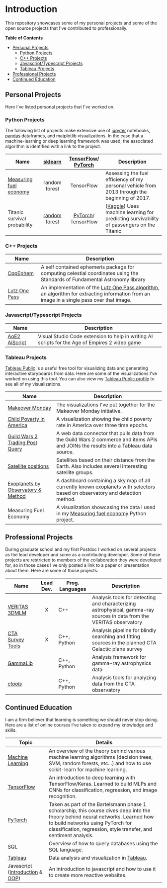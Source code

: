 # Introduction
This repository showcases some of my personal projects and some of the open source projects that I've contributed to professionally.

**Table of Contents**
  - [Personal Projects](#personal-projects)
    - [Python Projects](#python-projects)
    - [C++ Projects](#c-projects)
    - [Javascript/Typescript Projects](#javascripttypescript-projects)
    - [Tableau Projects](#tableau-projects)
  - [Professional Projects](#professional-projects)
  - [Continued Education](#continued-education)

## Personal Projects
Here I've listed personal projects that I've worked on.

### Python Projects
The following list of projects make extensive use of [jupyter](https://jupyter.org/) notebooks, [pandas](https://pandas.pydata.org/) dataframes, and matplotlib visualizations. In the case that a machine-learning or deep learning framework was used, the associated algorithm is identified with a link to the project.

| Name                   | [sklearn](https://scikit-learn.org/stable/index.html) | [TensorFlow](https://www.tensorflow.org/)/ [PyTorch](https://pytorch.org/) | Description |
|---|:--:|:--:|---|
| [Measuring fuel economy](https://github.com/Jvinniec/fuel_economy) | random forest | TensorFlow | Assessing the fuel efficiency of my personal vehicle from 2013 through the beginning of 2017. |
| Titanic survival probability | [random forest](https://www.kaggle.com/jcardenzana/titanic-scikit-learn-random-forest) | [PyTorch](https://www.kaggle.com/jcardenzana/titanic-pytorch)/ [TensorFlow](https://www.kaggle.com/jcardenzana/titanic-tensorflow/notebook) | ([Kaggle](https://www.kaggle.com/)) Uses machine learning for predicting survivability of passengers on the Titanic | 

### C++ Projects

| Name                   | Description
|------------------------|-------------
| [CppEphem](https://github.com/Jvinniec/CppEphem) | A self contained ephemeris package for computing celestial coordinates using the Standards of Fundamental Astronomy library
| [Lutz One Pass](https://github.com/Jvinniec/lutz_one_pass) | An implementation of the [Lutz One Pass algorithm](https://doi.org/10.1093/comjnl/23.3.262), an algorithm for extracting information from an image in a single pass over that image.

### Javascript/Typescript Projects

| Name                   | Description
|------------------------|-------------
| [AoE2 AiScript](https://github.com/Jvinniec/aoe2-aiscript) | Visual Studio Code extension to help in writing AI scripts for the Age of Empires 2 video game

### Tableau Projects

[Tableau Public](https://public.tableau.com/en-us/s/) is a useful free tool for visualizing data and generating interactive storyboards from data. Here are some of the visualizations I've worked on using this tool. You can also view my [Tableau Public profile](https://public.tableau.com/profile/jvcardenzana#!/) to see all of my visualizations.

| Name                   | Description
|------------------------|-------------
| [Makeover Monday](https://github.com/Jvinniec/tableau_projects/tree/master/MakeoverMonday/) | The visualizations I've put together for the Makeover Monday initiative.
| [Child Poverty in America](https://github.com/Jvinniec/tableau_projects/tree/master/child_poverty_rate/) | A visualization showing the child poverty rate in America over three time epochs.
| [Guild Wars 2 Trading Post Query](https://github.com/Jvinniec/tableau_projects/tree/master/guildwars2_buy_sell) | A web data connector that pulls data from the Guild Wars 2 commerce and items APIs and JOINs the results into a Tableau data source.
| [Satellite positions](https://github.com/Jvinniec/tableau_projects/tree/master/active_satellites/) | Satellites based on their distance from the Earth. Also includes several interesting satellite groups.
| [Exoplanets by Observatory & Method](https://github.com/Jvinniec/tableau_projects/tree/master/exoplanets) | A dashboard containing a sky map of all currently known exoplanets with selectors based on observatory and detection method.
| Measuring Fuel Economy | A visualization showcasing the data I used in my [Measuring fuel economy](https://github.com/Jvinniec/fuel_economy) Python project.

## Professional Projects
During graduate school and my first Postdoc I worked on several projects as the lead developer and some as a contributing developer. Some of these projects are restricted to members of the collaboration they were developed for, so in those cases I've only posted a link to a paper or presentation about them. Here are some of those projects:

| Name                   | Lead Dev. | Prog. Languages | Description
|------------------------|:---------:|-----------------|-------------
| [VERITAS 3DMLM](https://pos.sissa.it/236/1031/pdf) | X | C++ | Analysis tools for detecting and characterizing astrophysical, gamma-ray sources in data from the VERITAS observatory
| [CTA Survey Tools](https://catalogue-gems.sciencesconf.org/215179/document) | X | C++, Python | Analysis pipeline for blindly searching and fitting sources in the planned CTA Galactic plane survey
| [GammaLib](https://github.com/gammalib/gammalib) | | C++, Python| Analysis framework for gamma-ray astrophysics data
| [*ctools*](https://github.com/ctools/ctools) | | C++, Python | Analysis tools for analyzing data from the CTA observatory

## Continued Education
I am a firm believer that learning is something we should never stop doing. Here are a list of online courses I've taken to expand my knowledge and skills.

| Topic                  | Details
|------------------------|-----------------
| [Machine Learning](https://www.udacity.com/course/intro-to-machine-learning--ud120) | An overview of the theory behind various machine learning algorithms (decision trees, SVM, random forests, etc...) and how to use scikit-learn for machine learning. 
| [TensorFlow](https://www.udacity.com/course/intro-to-tensorflow-for-deep-learning--ud187) | An introduction to deep learning with TensorFlow/Keras. Learned to build MLPs and CNNs for classification, regression, and image recognition.
| [PyTorch](https://www.udacity.com/course/deep-learning-pytorch--ud188) | Taken as part of the Bartelsmann phase 1 scholarship, this course dives deep into the theory behind neural networks. Learned how to build networks using PyTorch for classification, regression, style transfer, and sentiment analysis.
| [SQL](https://www.udacity.com/course/sql-for-data-analysis--ud198) | Overview of how to query databases using the SQL language.
| [Tableau]() | Data analysis and visualization in [Tableau](https://github.com/Jvinniec/tableau_projects).
| Javascript ([Introduction](https://www.udacity.com/course/intro-to-javascript--ud803) & [OOP](https://www.udacity.com/course/object-oriented-javascript--ud711)) | An introduction to javascript and how to use it to create more reactive websites.